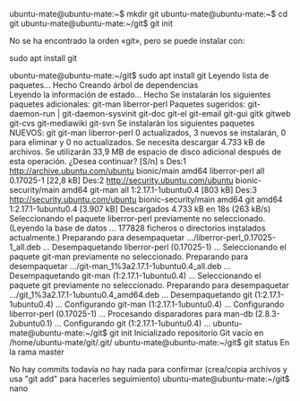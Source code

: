 ubuntu-mate@ubuntu-mate:~$ mkdir git
ubuntu-mate@ubuntu-mate:~$ cd git
ubuntu-mate@ubuntu-mate:~/git$ git init


No se ha encontrado la orden «git», pero se puede instalar con:


sudo apt install git

ubuntu-mate@ubuntu-mate:~/git$ sudo apt install git
Leyendo lista de paquetes... Hecho
Creando árbol de dependencias       
Leyendo la información de estado... Hecho
Se instalarán los siguientes paquetes adicionales:
  git-man liberror-perl
Paquetes sugeridos:
  git-daemon-run | git-daemon-sysvinit git-doc git-el git-email git-gui gitk
  gitweb git-cvs git-mediawiki git-svn
Se instalarán los siguientes paquetes NUEVOS:
  git git-man liberror-perl
0 actualizados, 3 nuevos se instalarán, 0 para eliminar y 0 no actualizados.
Se necesita descargar 4.733 kB de archivos.
Se utilizarán 33,9 MB de espacio de disco adicional después de esta operación.
¿Desea continuar? [S/n] s
Des:1 http://archive.ubuntu.com/ubuntu bionic/main amd64 liberror-perl all 0.17025-1 [22,8 kB]
Des:2 http://security.ubuntu.com/ubuntu bionic-security/main amd64 git-man all 1:2.17.1-1ubuntu0.4 [803 kB]
Des:3 http://security.ubuntu.com/ubuntu bionic-security/main amd64 git amd64 1:2.17.1-1ubuntu0.4 [3.907 kB]
Descargados 4.733 kB en 18s (263 kB/s)                                         
Seleccionando el paquete liberror-perl previamente no seleccionado.
(Leyendo la base de datos ... 177828 ficheros o directorios instalados actualmente.)
Preparando para desempaquetar .../liberror-perl_0.17025-1_all.deb ...
Desempaquetando liberror-perl (0.17025-1) ...
Seleccionando el paquete git-man previamente no seleccionado.
Preparando para desempaquetar .../git-man_1%3a2.17.1-1ubuntu0.4_all.deb ...
Desempaquetando git-man (1:2.17.1-1ubuntu0.4) ...
Seleccionando el paquete git previamente no seleccionado.
Preparando para desempaquetar .../git_1%3a2.17.1-1ubuntu0.4_amd64.deb ...
Desempaquetando git (1:2.17.1-1ubuntu0.4) ...
Configurando git-man (1:2.17.1-1ubuntu0.4) ...
Configurando liberror-perl (0.17025-1) ...
Procesando disparadores para man-db (2.8.3-2ubuntu0.1) ...
Configurando git (1:2.17.1-1ubuntu0.4) ...
ubuntu-mate@ubuntu-mate:~/git$ git init
Inicializado repositorio Git vacío en /home/ubuntu-mate/git/.git/
ubuntu-mate@ubuntu-mate:~/git$ git status
En la rama master

No hay commits todavía
no hay nada para confirmar (crea/copia archivos y usa "git add" para hacerles seguimiento)
ubuntu-mate@ubuntu-mate:~/git$ nano

